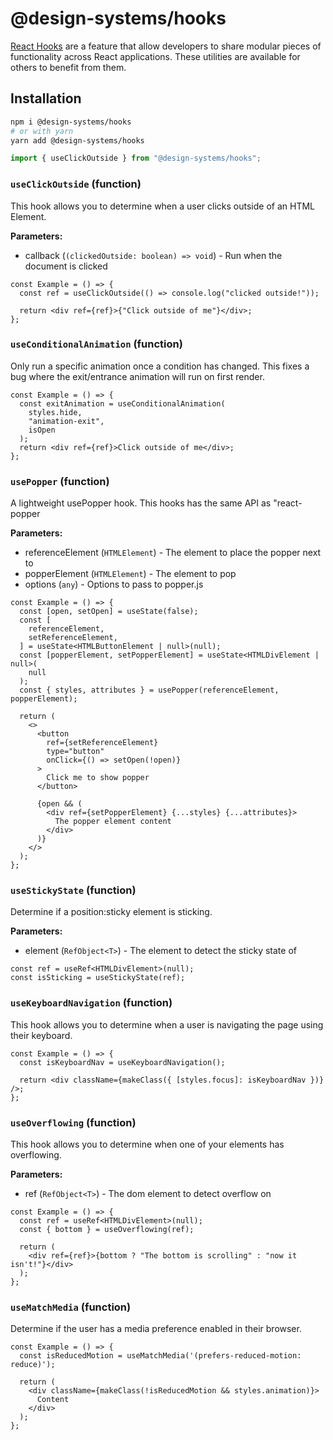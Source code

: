 # @design-systems/hooks

[React Hooks](https://reactjs.org/docs/hooks-intro.html) are a feature that allow developers to
share modular pieces of functionality across React applications. These utilities are available for others to benefit from them.

## Installation

```sh
npm i @design-systems/hooks
# or with yarn
yarn add @design-systems/hooks
```

```js
import { useClickOutside } from "@design-systems/hooks";
```

<!-- INSERT GENERATED DOCS START -->

### `useClickOutside` (function)

This hook allows you to determine when a user clicks outside of an HTML Element.

**Parameters:**

- callback (`(clickedOutside: boolean) => void`) - Run when the document is clicked

```tsx
const Example = () => {
  const ref = useClickOutside(() => console.log("clicked outside!"));

  return <div ref={ref}>{"Click outside of me"}</div>;
};
```

### `useConditionalAnimation` (function)

Only run a specific animation once a condition has changed.
This fixes a bug where the exit/entrance animation will run on first
render.

```tsx
const Example = () => {
  const exitAnimation = useConditionalAnimation(
    styles.hide,
    "animation-exit",
    isOpen
  );
  return <div ref={ref}>Click outside of me</div>;
};
```

### `usePopper` (function)

A lightweight usePopper hook. This hooks has the same API as "react-popper

**Parameters:**

- referenceElement (`HTMLElement`) - The element to place the popper next to
- popperElement (`HTMLElement`) - The element to pop
- options (`any`) - Options to pass to popper.js

```tsx
const Example = () => {
  const [open, setOpen] = useState(false);
  const [
    referenceElement,
    setReferenceElement,
  ] = useState<HTMLButtonElement | null>(null);
  const [popperElement, setPopperElement] = useState<HTMLDivElement | null>(
    null
  );
  const { styles, attributes } = usePopper(referenceElement, popperElement);

  return (
    <>
      <button
        ref={setReferenceElement}
        type="button"
        onClick={() => setOpen(!open)}
      >
        Click me to show popper
      </button>

      {open && (
        <div ref={setPopperElement} {...styles} {...attributes}>
          The popper element content
        </div>
      )}
    </>
  );
};
```

### `useStickyState` (function)

Determine if a position:sticky element is sticking.

**Parameters:**

- element (`RefObject<T>`) - The element to detect the sticky state of

```tsx
const ref = useRef<HTMLDivElement>(null);
const isSticking = useStickyState(ref);
```

### `useKeyboardNavigation` (function)

This hook allows you to determine when a user
is navigating the page using their keyboard.

```tsx
const Example = () => {
  const isKeyboardNav = useKeyboardNavigation();

  return <div className={makeClass({ [styles.focus]: isKeyboardNav })} />;
};
```

### `useOverflowing` (function)

This hook allows you to determine when one of your elements has overflowing.

**Parameters:**

- ref (`RefObject<T>`) - The dom element to detect overflow on

```tsx
const Example = () => {
  const ref = useRef<HTMLDivElement>(null);
  const { bottom } = useOverflowing(ref);

  return (
    <div ref={ref}>{bottom ? "The bottom is scrolling" : "now it isn't!"}</div>
  );
};
```

### `useMatchMedia` (function)

Determine if the user has a media preference enabled in their browser.

```tsx
const Example = () => {
  const isReducedMotion = useMatchMedia('(prefers-reduced-motion: reduce)');

  return (
    <div className={makeClass(!isReducedMotion && styles.animation)}>
      Content
    </div>
  );
};
```

<!-- INSERT GENERATED DOCS END -->